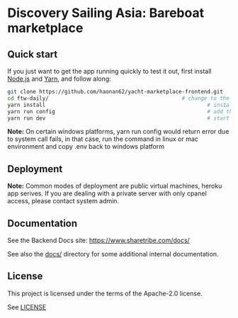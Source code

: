 # Discovery Sailing Asia: Bareboat marketplace

## Quick start

If you just want to get the app running quickly to test it out, first install
[Node.js](https://nodejs.org/) and [Yarn](https://yarnpkg.com/), and follow along:

```sh
git clone https://github.com/haonan62/yacht-marketplace-frontend.git      # clone this repository
cd ftw-daily/                                          # change to the cloned directory
yarn install                                                   # install dependencies
yarn run config                                                # add the mandatory env vars to your local config
yarn run dev                                                   # start the dev server, this will open a browser in localhost:3000
```
**Note:** On certain windows platforms, yarn run config would return error due to system call fails, in that case, run the command in linux or mac environment and copy .env back to windows platform

## Deployment

**Note:** Common modes of deployment are public virtual machines, heroku app serives. If you are dealing
with a private server with only cpanel access, please contact system admin.


## Documentation

See the Backend Docs site: https://www.sharetribe.com/docs/

See also the [docs/](docs/) directory for some additional internal documentation.


## License

This project is licensed under the terms of the Apache-2.0 license.

See [LICENSE](LICENSE)
